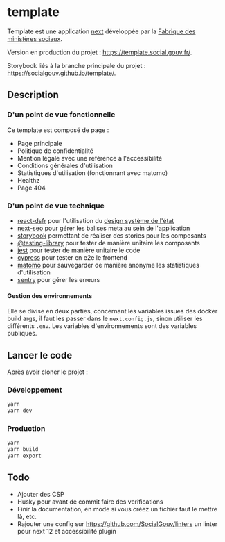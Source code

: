 # template

Template est une application [next](https://nextjs.org/) développée par la [Fabrique des ministères sociaux](https://www.fabrique.social.gouv.fr/).

Version en production du projet : <https://template.social.gouv.fr/>.

Storybook liés à la branche principale du projet : <https://socialgouv.github.io/template/>.

## Description

### D'un point de vue fonctionnelle

Ce template est composé de page :

- Page principale
- Politique de confidentialité
- Mention légale avec une référence à l'accessibilité
- Conditions générales d'utilisation
- Statistiques d'utilisation (fonctionnant avec matomo)
- Healthz
- Page 404

### D'un point de vue technique

- [react-dsfr](https://dataesr.github.io/react-dsfr/) pour l'utilisation du [design système de l'état](https://www.systeme-de-design.gouv.fr/)
- [next-seo](https://github.com/garmeeh/next-seo) pour gérer les balises meta au sein de l'application
- [storybook](https://storybook.js.org/) permettant de réaliser des stories pour les composants
- [@testing-library](https://testing-library.com/) pour tester de manière unitaire les composants
- [jest](https://jestjs.io/) pour tester de manière unitaire le code
- [cypress](https://www.cypress.io/) pour tester en e2e le frontend
- [matomo](https://matomo.org/) pour sauvegarder de manière anonyme les statistiques d'utilisation
- [sentry](https://sentry.io/) pour gérer les erreurs

#### Gestion des environnements

Elle se divise en deux parties, concernant les variables issues des docker build args, il faut les passer dans le `next.config.js`, sinon utiliser les différents `.env`. Les variables d'environnements sont des variables publiques.

## Lancer le code

Après avoir cloner le projet :

### Développement

```bash
yarn
yarn dev
```

### Production

```bash
yarn
yarn build
yarn export
```

## Todo

- Ajouter des CSP
- Husky pour avant de commit faire des verifications
- Finir la documentation, en mode si vous créez un fichier faut le mettre là, etc.
- Rajouter une config sur <https://github.com/SocialGouv/linters> un linter pour next 12 et accessibilité plugin
